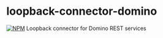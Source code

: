 # loopback-connector-domino
[![NPM](https://nodei.co/npm/loopback-connector-domino.png?compact=true)](https://npmjs.org/package/loopback-connector-domino)
Loopback connector for Domino REST services
